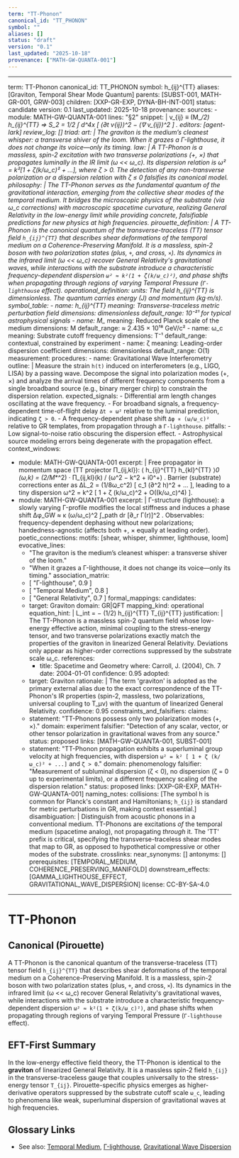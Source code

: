 ```yaml
---
term: "TT-Phonon"
canonical_id: "TT_PHONON"
symbol: ""
aliases: []
status: "draft"
version: "0.1"
last_updated: "2025-10-18"
provenance: ["MATH-GW-QUANTA-001"]
---
```


---
term: TT-Phonon
canonical_id: TT_PHONON
symbol: h_{ij}^{TT}
aliases: [Graviton, Temporal Shear Mode Quantum]
parents: [SUBST-001, MATH-GR-001, GRW-003]
children: [XXP-GR-EXP, DYNA-BH-INT-001]
status: candidate
version: 0.1
last_updated: 2025-10-18
provenance:
  sources:
    - module: MATH-GW-QUANTA-001
      lines: "§2"
      snippet: |
        v_{ij} ≡ (M_*/2) h_{ij}^{TT}  ⇒  S_2 = 1/2 ∫ d^4x [ (∂_t v_{ij})^2 − (∇ v_{ij})^2 ] .
  editors: [agent-lark]
  review_log: []
triad:
  art: |
    The graviton is the medium’s cleanest whisper: a transverse shiver of the loom. When it grazes a Γ-lighthouse, it does not change its voice—only its timing.
  law: |
    A TT-Phonon is a massless, spin-2 excitation with two transverse polarizations (+, ×) that propagates luminally in the IR limit (ω << ω_c). Its dispersion relation is ω² = k²[1 + ζ(k/ω_c)² + ...], where ζ > 0. The detection of any non-transverse polarization or a dispersion relation with ζ ≤ 0 falsifies its canonical model.
  philosophy: |
    The TT-Phonon serves as the fundamental quantum of the gravitational interaction, emerging from the collective shear modes of the temporal medium. It bridges the microscopic physics of the substrate (via ω_c corrections) with macroscopic spacetime curvature, realizing General Relativity in the low-energy limit while providing concrete, falsifiable predictions for new physics at high frequencies.
pirouette_definition: |
  A TT-Phonon is the canonical quantum of the transverse-traceless (TT) tensor field `h_{ij}^{TT}` that describes shear deformations of the temporal medium on a Coherence-Preserving Manifold. It is a massless, spin-2 boson with two polarization states (plus, `+`, and cross, `×`). Its dynamics in the infrared limit (ω << ω_c) recover General Relativity's gravitational waves, while interactions with the substrate introduce a characteristic frequency-dependent dispersion `ω² ≈ k²(1 + ζ(k/ω_c)²)`, and phase shifts when propagating through regions of varying Temporal Pressure (`Γ-lighthouse` effect).
operational_definition:
  units: The field h_{ij}^{TT} is dimensionless. The quantum carries energy (J) and momentum (kg⋅m/s).
  symbol_table:
    - name: h_{ij}^{TT}
      meaning: Transverse-traceless metric perturbation field
      dimensions: dimensionless
      default_range: 10⁻²¹ for typical astrophysical signals
    - name: M_*
      meaning: Reduced Planck scale of the medium
      dimensions: M
      default_range: ≈ 2.435 × 10¹⁸ GeV/c²
    - name: ω_c
      meaning: Substrate cutoff frequency
      dimensions: T⁻¹
      default_range: contextual, constrained by experiment
    - name: ζ
      meaning: Leading-order dispersion coefficient
      dimensions: dimensionless
      default_range: O(1)
  measurement:
    procedures:
      - name: Gravitational Wave Interferometry
        outline: |
          Measure the strain `h(t)` induced on interferometers (e.g., LIGO, LISA) by a passing wave. Decompose the signal into polarization modes (+, ×) and analyze the arrival times of different frequency components from a single broadband source (e.g., binary merger chirp) to constrain the dispersion relation.
        expected_signals:
          - Differential arm length changes oscillating at the wave frequency.
          - For broadband signals, a frequency-dependent time-of-flight delay `Δt ∝ ω²` relative to the luminal prediction, indicating `ζ > 0`.
          - A frequency-dependent phase shift `Δφ ∝ (ω/ω_c)²` relative to GR templates, from propagation through a `Γ-lighthouse`.
        pitfalls:
          - Low signal-to-noise ratio obscuring the dispersion effect.
          - Astrophysical source modeling errors being degenerate with the propagation effect.
context_windows:
  - module: MATH-GW-QUANTA-001
    excerpt: |
      Free propagator in momentum space (TT projector Π_{ij,kl}):
      ⟨ h_{ij}^{TT} h_{kl}^{TT} ⟩_0 (ω,k) = (2/M_*^2) · Π_{ij,kl}(k) / (ω^2 − k^2 + i0^+) .
      Barrier (substrate) corrections enter as ΔL_2 = (1/8ω_c^2) [ c_1 (∂^2 h)^2 + … ], leading to a tiny dispersion ω^2 = k^2 [ 1 + ζ (k/ω_c)^2 + O((k/ω_c)^4) ].
  - module: MATH-GW-QUANTA-001
    excerpt: |
      Γ-structure (lighthouse): a slowly varying Γ-profile modifies the local stiffness and induces a phase shift
      Δφ_GW ≈ κ (ω/ω_c)^2 ∫_path dr [∂_r Γ(r)]^2 .
      Observables: frequency-dependent dephasing without new polarizations; handedness-agnostic (affects both +, × equally at leading order).
poetic_connections:
  motifs: [shear, whisper, shimmer, lighthouse, loom]
  evocative_lines:
    - "The graviton is the medium’s cleanest whisper: a transverse shiver of the loom."
    - "When it grazes a Γ-lighthouse, it does not change its voice—only its timing."
  association_matrix:
    - [ "Γ-lighthouse", 0.9 ]
    - [ "Temporal Medium", 0.8 ]
    - [ "General Relativity", 0.7 ]
formal_mappings:
  candidates:
    - target: Graviton
      domain: GR|QFT
      mapping_kind: operational
      equation_hint: |
        L_int = − (1/2) h_{ij}^{TT} T_{ij}^{TT}
      justification: |
        The TT-Phonon is a massless spin-2 quantum field whose low-energy effective action, minimal coupling to the stress-energy tensor, and two transverse polarizations exactly match the properties of the graviton in linearized General Relativity. Deviations only appear as higher-order corrections suppressed by the substrate scale ω_c.
      references:
        - title: Spacetime and Geometry
          where: Carroll, J. (2004), Ch. 7
          date: 2004-01-01
      confidence: 0.95
  adopted:
    - target: Graviton
      rationale: |
        The term 'graviton' is adopted as the primary external alias due to the exact correspondence of the TT-Phonon's IR properties (spin-2, massless, two polarizations, universal coupling to T_μν) with the quantum of linearized General Relativity.
      confidence: 0.95
constraints_and_falsifiers:
  claims:
    - statement: "TT-Phonons possess only two polarization modes (+, ×)."
      domain: experiment
      falsifier: "Detection of any scalar, vector, or other tensor polarization in gravitational waves from any source."
      status: proposed
      links: [MATH-GW-QUANTA-001, SUBST-001]
    - statement: "TT-Phonon propagation exhibits a superluminal group velocity at high frequencies, with dispersion `ω² = k² [ 1 + ζ (k/ω_c)² + ...]` and `ζ > 0`."
      domain: phenomenology
      falsifier: "Measurement of subluminal dispersion (ζ < 0), no dispersion (ζ = 0 up to experimental limits), or a different frequency scaling of the dispersion relation."
      status: proposed
      links: [XXP-GR-EXP, MATH-GW-QUANTA-001]
naming_notes:
  collisions: [The symbol h is common for Planck's constant and Hamiltonians; `h_{ij}` is standard for metric perturbations in GR, making context essential.]
  disambiguation: |
    Distinguish from acoustic phonons in a conventional medium. TT-Phonons are excitations *of* the temporal medium (spacetime analog), not propagating *through* it. The 'TT' prefix is critical, specifying the transverse-traceless shear modes that map to GR, as opposed to hypothetical compressive or other modes of the substrate.
crosslinks:
  near_synonyms: []
  antonyms: []
  prerequisites: [TEMPORAL_MEDIUM, COHERENCE_PRESERVING_MANIFOLD]
  downstream_effects: [GAMMA_LIGHTHOUSE_EFFECT, GRAVITATIONAL_WAVE_DISPERSION]
license: CC-BY-SA-4.0
---

# TT-Phonon

## Canonical (Pirouette)
A TT-Phonon is the canonical quantum of the transverse-traceless (TT) tensor field `h_{ij}^{TT}` that describes shear deformations of the temporal medium on a Coherence-Preserving Manifold. It is a massless, spin-2 boson with two polarization states (plus, `+`, and cross, `×`). Its dynamics in the infrared limit (ω << ω_c) recover General Relativity's gravitational waves, while interactions with the substrate introduce a characteristic frequency-dependent dispersion `ω² ≈ k²(1 + ζ(k/ω_c)²)`, and phase shifts when propagating through regions of varying Temporal Pressure (`Γ-lighthouse` effect).

## EFT-First Summary
In the low-energy effective field theory, the TT-Phonon is identical to the **graviton** of linearized General Relativity. It is a massless spin-2 field `h_{ij}` in the transverse-traceless gauge that couples universally to the stress-energy tensor `T_{ij}`. Pirouette-specific physics emerges as higher-derivative operators suppressed by the substrate cutoff scale `ω_c`, leading to phenomena like weak, superluminal dispersion of gravitational waves at high frequencies.

## Glossary Links
- See also: [Temporal Medium](<placeholder>), [Γ-lighthouse](<placeholder>), [Gravitational Wave Dispersion](<placeholder>)